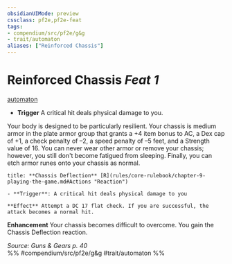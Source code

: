```yaml
---
obsidianUIMode: preview
cssclass: pf2e,pf2e-feat
tags:
- compendium/src/pf2e/g&g
- trait/automaton
aliases: ["Reinforced Chassis"]
---
```

# Reinforced Chassis  *Feat 1*  
[automaton](rules/traits/automaton-g-g.md "Automaton Ancestry & Heritage Trait")  

- **Trigger** A critical hit deals physical damage to you.

Your body is designed to be particularly resilient. Your chassis is medium armor in the plate armor group that grants a +4 item bonus to AC, a Dex cap of +1, a check penalty of –2, a speed penalty of –5 feet, and a Strength value of 16. You can never wear other armor or remove your chassis; however, you still don't become fatigued from sleeping. Finally, you can etch armor runes onto your chassis as normal.

```ad-embed-ability
title: **Chassis Deflection** [R](rules/core-rulebook/chapter-9-playing-the-game.md#Actions "Reaction")

- **Trigger**: A critical hit deals physical damage to you

**Effect** Attempt a DC 17 flat check. If you are successful, the attack becomes a normal hit.
```

**Enhancement** Your chassis becomes difficult to overcome. You gain the Chassis Deflection reaction.

*Source: Guns & Gears p. 40*  
%% #compendium/src/pf2e/g&g #trait/automaton %%
